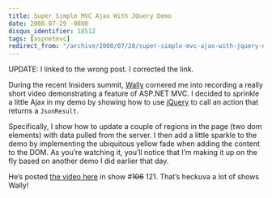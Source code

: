 ```yaml
---
title: Super Simple MVC Ajax With JQuery Demo
date: 2008-07-29 -0800
disqus_identifier: 18512
tags: [aspnetmvc]
redirect_from: "/archive/2008/07/28/super-simple-mvc-ajax-with-jquery-demo.aspx/"
---
```


UPDATE: I linked to the wrong post. I corrected the link.

During the recent Insiders summit,
[Wally](http://weblogs.asp.net/wallym/ "Wally McClure") cornered me into
recording a really short video demonstrating a feature of ASP.NET MVC. I
decided to sprinkle a little Ajax in my demo by showing how to use
[jQuery](http://jquery.com/ "jQuery is a new type of JavaScript library")
to call an action that returns a `JsonResult`.

Specifically, I show how to update a couple of regions in the page (two
dom elements) with data pulled from the server. I then add a little
sparkle to the demo by implementing the ubiquitous yellow fade when
adding the content to the DOM. As you’re watching it, you’ll notice that
I’m making it up on the fly based on another demo I did earlier that
day.

He’s posted [the video
here](http://aspnetpodcast.com/CS11/blogs/asp.net_podcast/archive/2008/07/29/asp-net-podcast-show-121-phil-haack-with-an-asp-net-mvc-demo-video.aspx "Show 106")
in show \#~~106~~ 121. That’s heckuva a lot of shows Wally!
